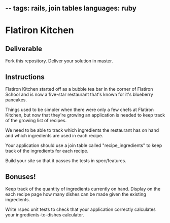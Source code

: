 --
  tags: rails, join tables
  languages: ruby
--

# Flatiron Kitchen

## Deliverable

Fork this repository. Deliver your solution in master.

## Instructions

Flatiron Kitchen started off as a bubble tea bar in the corner of
Flatiron School and is now a five-star restaurant that's known for it's
blueberry pancakes.

Things used to be simpler when there were only a few chefs at Flatiron Kitchen,
but now that they're growing an application is needed to keep track of the
growing list of recipes.

We need to be able to track which ingredients the restaurant has on hand and
which ingredients are used in each recipe.

Your application should use a join table called "recipe_ingredients" to keep
track of the ingredients for each recipe.

Build your site so that it passes the tests in spec/features.

## Bonuses!

Keep track of the quantity of ingredients currently on hand. Display on the each
recipe page how many dishes can be made given the existing ingredients.

Write rspec unit tests to check that your application correctly calculates
your ingredients-to-dishes calculator.
